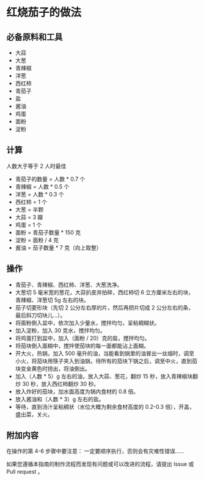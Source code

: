 # 红烧茄子的做法

## 必备原料和工具

- 大蒜
- 大葱
- 青辣椒
- 洋葱
- 西红柿
- 青茄子
- 盐
- 酱油
- 鸡蛋
- 面粉
- 淀粉

## 计算

人数大于等于 2 人时最佳

- 青茄子的数量 = 人数 * 0.7 个
- 青辣椒 = 人数 * 0.5 个
- 洋葱 = 人数 * 0.3 个
- 西红柿 = 1 个
- 大葱 = 半颗
- 大蒜 = 3 瓣
- 鸡蛋 = 1 个
- 面粉 = 青茄子数量 * 150 克
- 淀粉 = 面粉 / 4 克
- 酱油 = 茄子数量 * 7 克（向上取整）

## 操作

- 青茄子、青辣椒、西红柿、洋葱、大葱洗净。
- 大葱切 5 毫米宽的葱花，大蒜扒皮并拍碎，西红柿切 6 立方厘米左右的块，青辣椒、洋葱切 5g 左右的块。
- 茄子切菱形块（先切 2 公分左右厚的片，然后再把片切成 2 公分左右的条，最后斜刀切块儿...）。
- 将面粉倒入盆中，依次加入少量水，搅拌均匀，呈粘稠糊状。
- 加入淀粉，加入 30 克水，搅拌均匀。
- 将鸡蛋打到盆中，加入（面粉 / 20）克的盐，搅拌均匀。
- 将茄块倒入面糊中，搅拌使茄块的每一面都能沾上面糊。
- 开大火，热锅，加入 500 毫升的油，当能看到锅里的油冒出一丝烟时，调至小火，将茄块用筷子夹入到油锅，待所有的茄块下锅之后，调至中火，直到茄块变金黄色时捞出，将油倒出。
- 加入（人数 * 5）g 左右的油，放入大蒜、葱花，翻炒 15 秒，放入青辣椒块翻炒 30 秒，放入西红柿翻炒 30 秒。
- 放入炸好的茄块，加水面高度为锅内食材的 0.8 倍。
- 放入酱油和（人数 * 3）g 左右的盐。
- 等待，直到汤汁呈粘稠状（水位大概为剩余食材高度的 0.2-0.3 倍），开盖，盛出菜，关火。

## 附加内容

在操作的第 4-6 步骤中要注意：
一定要顺序执行，否则会有灾难性错误......

如果您遵循本指南的制作流程而发现有问题或可以改进的流程，请提出 Issue 或 Pull request 。
